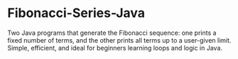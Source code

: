 # Fibonacci-Series-Java
Two Java programs that generate the Fibonacci sequence: one prints a fixed number of terms, and the other prints all terms up to a user-given limit. Simple, efficient, and ideal for beginners learning loops and logic in Java.
